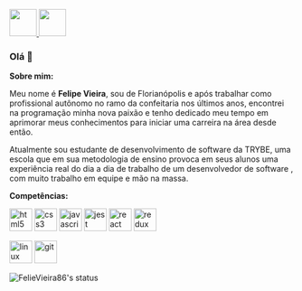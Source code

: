 <p>
  <a href="https://github.com/FelipeVieira86" target="_blank">
    <img src="https://cdn.iconscout.com/icon/free/png-256/github-108-438008.png" width="48px" height="48px">
  </a> 
  <a href="https://www.linkedin.com/in/felipevieira1986/" target="_blank">
    <img src="https://i.ibb.co/Kx2GSrT/linkedin.png" width="48px" height="48px">
  </a>
</p>

### Olá 👋
**Sobre mim:**

Meu nome é **Felipe Vieira**, sou de Florianópolis e após trabalhar como profissional autônomo no ramo da confeitaria nos últimos anos, encontrei na programação minha nova paixão e tenho dedicado meu tempo em aprimorar meus conhecimentos para iniciar uma carreira na área desde então.

Atualmente sou estudante de desenvolvimento de software da TRYBE, uma escola que em sua metodologia de ensino provoca em seus alunos uma experiência real do dia a dia de trabalho de um desenvolvedor de software , com muito trabalho em equipe e mão na massa. 

**Competências:**
<p>
  <img src="https://devicons.github.io/devicon/devicon.git/icons/html5/html5-original-wordmark.svg" alt="html5" width="40" height="40"/> 
  <img src="https://devicons.github.io/devicon/devicon.git/icons/css3/css3-original-wordmark.svg" alt="css3" width="40" height="40"/> 
  <img src="https://devicons.github.io/devicon/devicon.git/icons/javascript/javascript-original.svg" alt="javascript" width="40" height="40"/> 
  <img src="https://www.learnstorybook.com/intro-to-storybook/logo-jest.png" alt="jest" width="40" height="40" />
  <img src="https://devicons.github.io/devicon/devicon.git/icons/react/react-original-wordmark.svg" alt="react" width="40" height="40"/> 
  <img src="https://devicons.github.io/devicon/devicon.git/icons/redux/redux-original.svg" alt="redux" width="40" height="40"/> 
</p>
<p>
  <img src="https://devicons.github.io/devicon/devicon.git/icons/linux/linux-original.svg" alt="linux" width="40" height="40" />
  <img src="https://devicons.github.io/devicon/devicon.git/icons/git/git-original.svg" alt="git" width="40" height="40"/> 
</p>

![FelieVieira86's status](https://github-readme-stats.vercel.app/api?username=FelipeVieira86&show_icons=true&title_color=ffffff&icon_color=34abeb&text_color=daf7dc&bg_color=151515)
